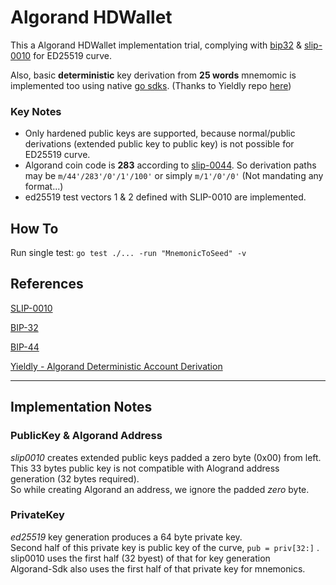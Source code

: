 # Algorand HDWallet

This a Algorand HDWallet implementation trial, complying with [bip32](https://github.com/bitcoin/bips/blob/master/bip-0032.mediawiki) & [slip-0010](https://github.com/satoshilabs/slips/blob/master/slip-0010.md) for ED25519 curve.

Also, basic **deterministic** key derivation from **25 words** mnemomic is implemented too using native [go sdks](https://github.com/algorand/go-algorand-sdk). (Thanks to Yieldly repo [here](https://github.com/yieldly-finance/yieldly-deterministic-account-generator/tree/main/src/go))


### Key Notes
* Only hardened public keys are supported, because normal/public derivations (extended public key to public key) is not possible for ED25519 curve.
* Algorand coin code is **283** according to [slip-0044](https://github.com/satoshilabs/slips/blob/master/slip-0044.md). So derivation paths may be `m/44'/283'/0'/1'/100'` or simply `m/1'/0'/0'` (Not mandating any format...)
* ed25519 test vectors 1 & 2 defined with SLIP-0010 are implemented. 


## How To
Run single test: `go test ./... -run "MnemonicToSeed" -v`


## References 

[SLIP-0010](https://github.com/satoshilabs/slips/blob/master/slip-0010.md)

[BIP-32](https://github.com/bitcoin/bips/blob/master/bip-0032.mediawiki)

[BIP-44](https://github.com/bitcoin/bips/blob/master/bip-0044.mediawiki)

[Yieldly - Algorand Deterministic Account Derivation](https://github.com/yieldly-finance/yieldly-deterministic-account-generator)

---

## Implementation Notes

### PublicKey & Algorand Address
*slip0010* creates extended public keys padded a zero byte (0x00) from left. \
This 33 bytes public key is not compatible with Alogrand address generation (32 bytes required). \
 So while creating Algorand an address, we ignore the padded *zero* byte.

### PrivateKey
*ed25519* key generation produces a 64 byte private key. \
Second half of this private key is public key of the curve, `pub = priv[32:]` . \
slip0010 uses the first half (32 byest) of that for key generation \
Algorand-Sdk also uses the first half of that private key for mnemonics.

